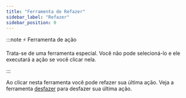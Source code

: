 ```yaml
---
title: "Ferramenta de Refazer"
sidebar_label: "Refazer"
sidebar_position: 0
---
```


:::note ⚡ Ferramenta de ação

Trata-se de uma ferramenta especial. Você não pode selecioná-lo e ele executará a ação se você clicar nela.

:::

Ao clicar nesta ferramenta você pode refazer sua última ação. Veja a ferramenta [desfazer](undo) para desfazer sua última ação.
